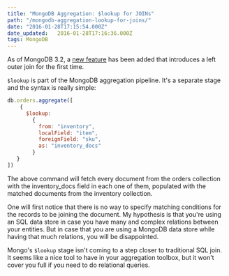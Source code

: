 ```yaml
---
title: "MongoDB Aggregation: $lookup for JOINs"
path: "/mongodb-aggregation-lookup-for-joins/"
date: "2016-01-28T17:15:54.000Z"
date_updated:   2016-01-28T17:16:36.000Z
tags: MongoDB
---
```


As of MongoDB 3.2, a [new feature](https://docs.mongodb.org/manual/reference/operator/aggregation/lookup/) has been added that introduces a left outer join for the first time.

`$lookup` is part of the MongoDB aggregation pipeline. It's a separate stage and the syntax is really simple:

```js
db.orders.aggregate([
    {
      $lookup:
        {
          from: "inventory",
          localField: "item",
          foreignField: "sku",
          as: "inventory_docs"
        }
   }
])
```

The above command will fetch every document from the orders collection with the inventory_docs field in each one of them, populated with the matched documents from the inventory collection.

One will first notice that there is no way to specify matching conditions for the records to be joining the document. My hypothesis is that you're using an SQL data store in case you have many and complex relations between your entities. But in case that you are using a MongoDB data store while having that much relations, you will be disappointed.

Mongo's `$lookup` stage isn't coming to a step closer to traditional SQL join. It seems like a nice tool to have in your aggregation toolbox, but it won't cover you full if you need to do relational queries.
